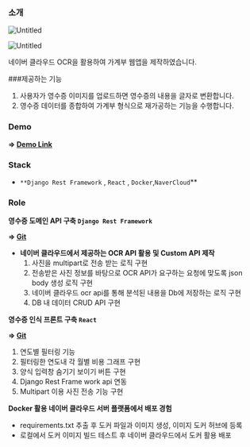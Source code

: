### 소개


![Untitled](https://s3-us-west-2.amazonaws.com/secure.notion-static.com/98fb2e89-03a9-49b7-81f7-8eebf89dfe80/Untitled.png)

![Untitled](https://s3-us-west-2.amazonaws.com/secure.notion-static.com/9d2d21a2-260f-4912-8c4d-230c19a9f76a/Untitled.png)

네이버 클라우드 OCR을 활용하여 가계부 웹앱을 제작하였습니다. 

###제공하는 기능
1. 사용자가 영수증 이미지를 업로드하면 영수증의 내용을 글자로 변환합니다.
2. 영수증 데이터를 종합하여 가계부 형식으로 재가공하는 기능을 수행합니다. 

### Demo

**⇒ [Demo Link](https://github.com/dev1week/Receipt-App-Server)**

### Stack

- `**Django Rest Framework` , `React` , `Docker`,`NaverCloud`**

### Role

**영수증 도메인 API 구축 `Django Rest Framework`**

**⇒  [Git](https://github.com/dev1week/Receipt-App-Server)**

- **네이버 클라우드에서 제공하는 OCR API 활용 및 Custom API 제작**
    1. 사진을 multipart로 전송 받는 로직 구현 
    2. 전송받은 사진 정보를 바탕으로 OCR API가 요구하는 요청에 맞도록  json body 생성 로직 구현 
    3. 네이버 클라우드 ocr api를 통해 분석된 내용을 Db에 저장하는 로직 구현
    4. DB 내 데이터 CRUD API 구현 

**영수증 인식 프론트 구축 `React`**

**⇒  [Git](https://github.com/dev1week/Reciept-React)**

1. 연도별 필터링 기능 
2. 필터링한 연도내 각 월별 비용 그래프 구현 
3. 양식 입력창 숨기기 보이기 버튼 구현
4. Django Rest Frame work api 연동 
5. Multipart 이용 사진 전송 기능 구현 

**Docker 활용 네이버 클라우드 서버 플랫폼에서 배포 경험**

- requirements.txt 추출 후 도커 파일과 이미지 생성, 이미지 도커 허브에 등록
- 로컬에서 도커 이미지 빌드 테스트 후 네이버 클라우드에서 도커 활용 배포
